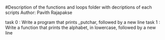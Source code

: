 #Description of the functions and loops folder with decriptions of each scripts
Author:  Pavith Rajapakse

task 0 : Write a program that prints _putchar, followed by a new line
task 1 : Write a function that prints the alphabet, in lowercase, followed by a new line 

